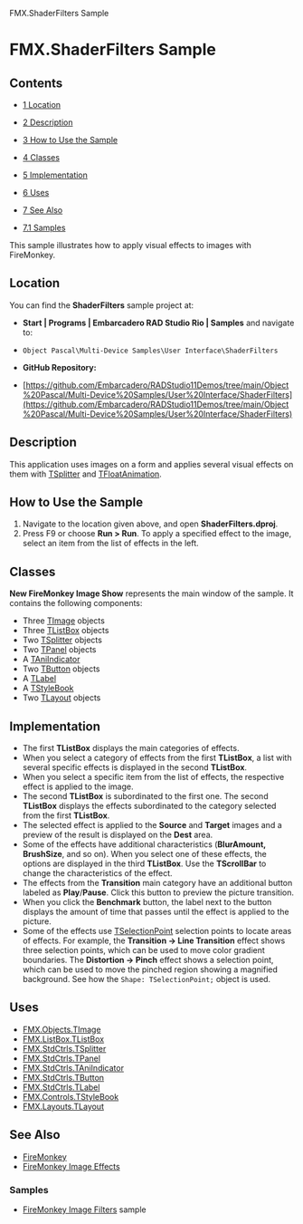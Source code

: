 FMX.ShaderFilters Sample[]()
# FMX.ShaderFilters Sample 



## Contents



* [1 Location](#Location)
* [2 Description](#Description)
* [3 How to Use the Sample](#How_to_Use_the_Sample)
* [4 Classes](#Classes)
* [5 Implementation](#Implementation)
* [6 Uses](#Uses)
* [7 See Also](#See_Also)

* [7.1 Samples](#Samples)

This sample illustrates how to apply visual effects to images with FireMonkey.
## Location 

You can find the **ShaderFilters** sample project at:
* **Start | Programs | Embarcadero RAD Studio Rio | Samples** and navigate to:

* `Object Pascal\Multi-Device Samples\User Interface\ShaderFilters`

* **GitHub Repository:**

* [https://github.com/Embarcadero/RADStudio11Demos/tree/main/Object%20Pascal/Multi-Device%20Samples/User%20Interface/ShaderFilters](https://github.com/Embarcadero/RADStudio11Demos/tree/main/Object%20Pascal/Multi-Device%20Samples/User%20Interface/ShaderFilters)

## Description 

This application uses images on a form and applies several visual effects on them with [TSplitter](http://docwiki.embarcadero.com/Libraries/en/FMX.StdCtrls.TSplitter) and [TFloatAnimation](http://docwiki.embarcadero.com/Libraries/en/FMX.Ani.TFloatAnimation).
## How to Use the Sample 


1.  Navigate to the location given above, and open **ShaderFilters.dproj**.
2.  Press F9 or choose **Run > Run**. To apply a specified effect to the image, select an item from the list of effects in the left.

## Classes 

**New FireMonkey Image Show** represents the main window of the sample. It contains the following components:
*  Three [TImage](http://docwiki.embarcadero.com/Libraries/en/FMX.Objects.TImage) objects
*  Three [TListBox](http://docwiki.embarcadero.com/Libraries/en/FMX.ListBox.TListBox) objects
*  Two [TSplitter](http://docwiki.embarcadero.com/Libraries/en/FMX.StdCtrls.TSplitter) objects
*  Two [TPanel](http://docwiki.embarcadero.com/Libraries/en/FMX.StdCtrls.TPanel) objects
*  A [TAniIndicator](http://docwiki.embarcadero.com/Libraries/en/FMX.StdCtrls.TAniIndicator)
*  Two [TButton](http://docwiki.embarcadero.com/Libraries/en/FMX.StdCtrls.TButton) objects
*  A [TLabel](http://docwiki.embarcadero.com/Libraries/en/FMX.StdCtrls.TLabel)
*  A [TStyleBook](http://docwiki.embarcadero.com/Libraries/en/FMX.Controls.TStyleBook)
*  Two [TLayout](http://docwiki.embarcadero.com/Libraries/en/FMX.Layouts.TLayout) objects

## Implementation 


*  The first **TListBox** displays the main categories of effects.
*  When you select a category of effects from the first **TListBox**, a list with several specific effects is displayed in the second **TListBox**.
*  When you select a specific item from the list of effects, the respective effect is applied to the image.
*  The second **TListBox** is subordinated to the first one. The second **TListBox** displays the effects subordinated to the category selected from the first **TListBox**.
*  The selected effect is applied to the **Source** and **Target** images and a preview of the result is displayed on the **Dest** area.
*  Some of the effects have additional characteristics (**BlurAmount, BrushSize**, and so on). When you select one of these effects, the options are displayed in the third **TListBox**. Use the **TScrollBar** to change the characteristics of the effect.
*  The effects from the **Transition** main category have an additional button labeled as **Play**/**Pause**. Click this button to preview the picture transition.
*  When you click the **Benchmark** button, the label next to the button displays the amount of time that passes until the effect is applied to the picture.
*  Some of the effects use [TSelectionPoint](http://docwiki.embarcadero.com/Libraries/en/FMX.Objects.TSelectionPoint) selection points to locate areas of effects. For example, the **Transition -> Line Transition** effect shows three selection points, which can be used to move color gradient boundaries. The **Distortion -> Pinch** effect shows a selection point, which can be used to move the pinched region showing a magnified background. See how the `Shape: TSelectionPoint;` object is used.

## Uses 


* [FMX.Objects.TImage](http://docwiki.embarcadero.com/Libraries/en/FMX.Objects.TImage)
* [FMX.ListBox.TListBox](http://docwiki.embarcadero.com/Libraries/en/FMX.ListBox.TListBox)
* [FMX.StdCtrls.TSplitter](http://docwiki.embarcadero.com/Libraries/en/FMX.StdCtrls.TSplitter)
* [FMX.StdCtrls.TPanel](http://docwiki.embarcadero.com/Libraries/en/FMX.StdCtrls.TPanel)
* [FMX.StdCtrls.TAniIndicator](http://docwiki.embarcadero.com/Libraries/en/FMX.StdCtrls.TAniIndicator)
* [FMX.StdCtrls.TButton](http://docwiki.embarcadero.com/Libraries/en/FMX.StdCtrls.TButton)
* [FMX.StdCtrls.TLabel](http://docwiki.embarcadero.com/Libraries/en/FMX.StdCtrls.TLabel)
* [FMX.Controls.TStyleBook](http://docwiki.embarcadero.com/Libraries/en/FMX.Controls.TStyleBook)
* [FMX.Layouts.TLayout](http://docwiki.embarcadero.com/Libraries/en/FMX.Layouts.TLayout)

## See Also 


* [FireMonkey](http://docwiki.embarcadero.com/RADStudio/en/FireMonkey)
* [FireMonkey Image Effects](http://docwiki.embarcadero.com/RADStudio/en/FireMonkey_Image_Effects)

### Samples 


* [FireMonkey Image Filters](http://docwiki.embarcadero.com/CodeExamples/en/FMX.ImageFilters_Sample) sample





